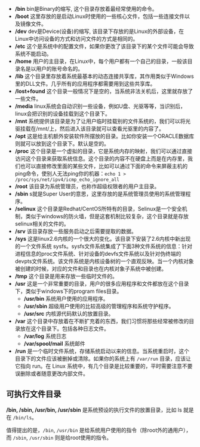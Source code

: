 - **/bin** bin是Binary的缩写, 这个目录存放着最经常使用的命令。
- **/boot** 这里存放的是启动Linux时使用的一些核心文件，包括一些连接文件以及镜像文件。
- **/dev** dev是Device(设备)的缩写, 该目录下存放的是Linux的外部设备，在Linux中访问设备的方式和访问文件的方式是相同的。
- **/etc** 这个是系统中的配置文件，如果你更改了该目录下的某个文件可能会导致系统不能启动。
- **/home** 用户的主目录，在Linux中，每个用户都有一个自己的目录，一般该目录名是以用户的账号命名的。
- **/lib** 这个目录里存放着系统最基本的动态连接共享库，其作用类似于Windows里的DLL文件。几乎所有的应用程序都需要用到这些共享库。
- **/lost+found** 这个目录一般情况下是空的，当系统非法关机后，这里就存放了一些文件。
- **/media** linux系统会自动识别一些设备，例如U盘、光驱等等，当识别后，linux会把识别的设备挂载到这个目录下。
- **/mnt** 系统提供该目录是为了让用户临时挂载别的文件系统的，我们可以将光驱挂载在/mnt/上，然后进入该目录就可以查看光驱里的内容了。
- **/opt** 这是给主机额外安装软件所摆放的目录。比如你安装一个ORACLE数据库则就可以放到这个目录下。默认是空的。
- **/proc** 这个目录是一个虚拟的目录，它是系统内存的映射，我们可以通过直接访问这个目录来获取系统信息。这个目录的内容不在硬盘上而是在内存里，我们也可以直接修改里面的某些文件，比如可以通过下面的命令来屏蔽主机的ping命令，使别人无法ping你的机器：`echo 1 > /proc/sys/net/ipv4/icmp_echo_ignore_all`
- **/root** 该目录为系统管理员，也称作超级权限者的用户主目录。
- **/sbin** s就是Super User的意思，这里存放的是系统管理员使用的系统管理程序。
- **/selinux** 这个目录是Redhat/CentOS所特有的目录，Selinux是一个安全机制，类似于windows的防火墙，但是这套机制比较复杂，这个目录就是存放selinux相关的文件的。
- **/srv** 该目录存放一些服务启动之后需要提取的数据。
- **/sys** 这是linux2.6内核的一个很大的变化。该目录下安装了2.6内核中新出现的一个文件系统 sysfs。sysfs文件系统集成了下面3种文件系统的信息：针对进程信息的proc文件系统、针对设备的devfs文件系统以及针对伪终端的devpts文件系统。该文件系统是内核设备树的一个直观反映。当一个内核对象被创建的时候，对应的文件和目录也在内核对象子系统中被创建。
- **/tmp** 这个目录是用来存放一些临时文件的。
- **/usr** 这是一个非常重要的目录，用户的很多应用程序和文件都放在这个目录下，类似于windows下的program files目录。
   - **/usr/bin** 系统用户使用的应用程序。
   - **/usr/sbin** 超级用户使用的比较高级的管理程序和系统守护程序。
   - **/usr/src** 内核源代码默认的放置目录。
- **/var** 这个目录中存放着在不断扩充着的东西，我们习惯将那些经常被修改的目录放在这个目录下。包括各种日志文件。
   - **/var/log** 系统日志
   - **/var/spool/mail** 系统邮件
- **/run** 是一个临时文件系统，存储系统启动以来的信息。当系统重启时，这个目录下的文件应该被删掉或清除。如果你的系统上有 `/var/run` 目录，应该让它指向 run。在 Linux 系统中，有几个目录是比较重要的，平时需要注意不要误删除或者随意更改内部文件。

<a name="0d29fe75"></a>
## 可执行文件目录

**/bin, /sbin, /usr/bin, /usr/sbin** 是系统预设的执行文件的放置目录，比如 ls 就是在 `/bin/ls`。

值得提出的是，`/bin`, `/usr/bin` 是给系统用户使用的指令（除root外的通用户），而 `/sbin`, `/usr/sbin` 则是给root使用的指令。
